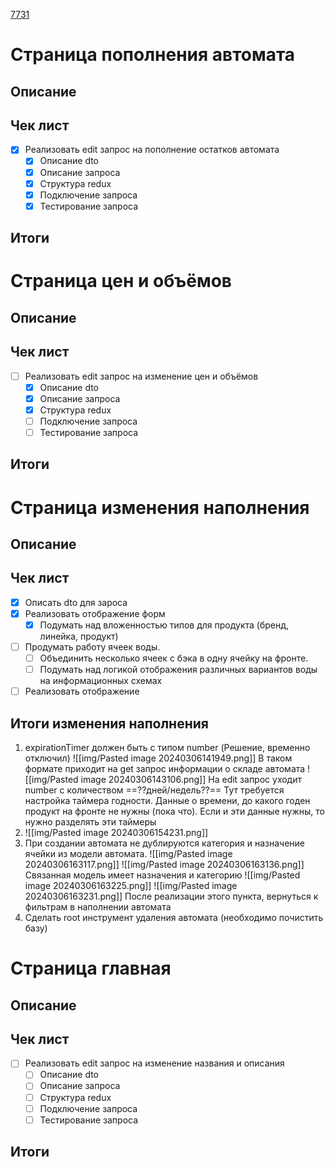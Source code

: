 [7731](https://sheykertekh.bitrix24.ru/workgroups/group/85/tasks/task/view/7731/)

# Страница пополнения автомата
## Описание
## Чек лист
- [x] Реализовать edit запрос на пополнение остатков автомата
	- [x] Описание dto
	- [x] Описание запроса
	- [x] Структура redux
	- [x] Подключение запроса
	- [x] Тестирование запроса
## Итоги

# Страница цен и объёмов
## Описание
## Чек лист
- [ ] Реализовать edit запрос на изменение цен и объёмов
	- [x] Описание dto
	- [x] Описание запроса
	- [x] Структура redux
	- [ ] Подключение запроса
	- [ ] Тестирование запроса
## Итоги

# Страница изменения наполнения
## Описание
## Чек лист
- [x] Описать dto для зароса
- [x] Реализовать отображение форм
	- [x] Подумать над вложенностью типов для продукта (бренд, линейка, продукт)
- [ ] Продумать работу ячеек воды.
	- [ ] Объединить несколько ячеек с бэка в одну ячейку на фронте.
	- [ ] Подумать над логикой отображения различных вариантов воды на информационных схемах
- [ ] Реализовать отображение 
## Итоги изменения наполнения
1. expirationTimer должен быть с типом number (Решение, временно отключил)
	![[img/Pasted image 20240306141949.png]]
	В таком формате приходит на get запрос информации о складе автомата
	![[img/Pasted image 20240306143106.png]]
	На edit запрос уходит number с количеством 
	==??дней/недель??==
	Тут требуется настройка таймера годности. Данные о времени, до какого годен продукт на фронте не нужны (пока что). Если и эти данные нужны, то нужно разделять эти таймеры
2. ![[img/Pasted image 20240306154231.png]]
3. При создании автомата не дублируются категория и назначение ячейки из модели автомата. 
	![[img/Pasted image 20240306163117.png]]
	![[img/Pasted image 20240306163136.png]]
	Связанная модель имеет назначения и категорию
	![[img/Pasted image 20240306163225.png]]
	![[img/Pasted image 20240306163231.png]]
	После реализации этого пункта, вернуться к фильтрам в наполнении автомата
4. Сделать root инструмент удаления автомата (необходимо почистить базу)


# Страница главная
## Описание
## Чек лист
- [ ] Реализовать edit запрос на изменение названия и описания
	- [ ] Описание dto
	- [ ] Описание запроса
	- [ ] Структура redux
	- [ ] Подключение запроса
	- [ ] Тестирование запроса
## Итоги